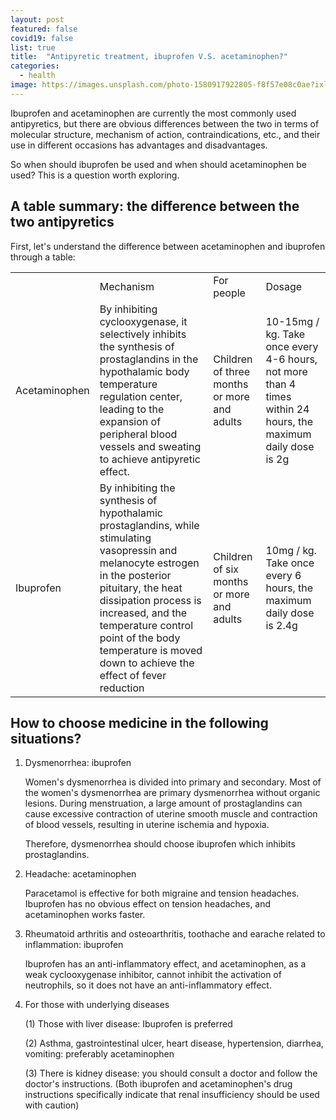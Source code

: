```yaml
---
layout: post
featured: false
covid19: false
list: true
title:  "Antipyretic treatment, ibuprofen V.S. acetaminophen?"
categories: 
  - health
image: https://images.unsplash.com/photo-1580917922805-f8f57e08c0ae?ixlib=rb-1.2.1&ixid=eyJhcHBfaWQiOjEyMDd9&auto=format&fit=crop&w=800&q=60
---
```


Ibuprofen and acetaminophen are currently the most commonly used antipyretics, but there are obvious differences between the two in terms of molecular structure, mechanism of action, contraindications, etc., and their use in different occasions has advantages and disadvantages.

So when should ibuprofen be used and when should acetaminophen be used? This is a question worth exploring.

## A table summary: the difference between the two antipyretics

First, let's understand the difference between acetaminophen and ibuprofen through a table:

<table class="table table-bordered table-striped table-condensed">
	<tr><td></td>
		<td>Mechanism</td>
		<td>For people</td>
		<td>Dosage</td>
	</tr>
    <tr>
        <td>Acetaminophen</td>
		<td>By inhibiting cyclooxygenase, it selectively inhibits the synthesis of prostaglandins in the hypothalamic body temperature regulation center, leading to the expansion of peripheral blood vessels and sweating to achieve antipyretic effect.</td>
		<td>Children of three months or more and adults</td>
		<td>10-15mg / kg. Take once every 4-6 hours, not more than 4 times within 24 hours, the maximum daily dose is 2g</td>
    </tr>
    <tr>
        <td>Ibuprofen</td>
		<td>By inhibiting the synthesis of hypothalamic prostaglandins, while stimulating vasopressin and melanocyte estrogen in the posterior pituitary, the heat dissipation process is increased, and the temperature control point of the body temperature is moved down to achieve the effect of fever reduction</td>
		<td>Children of six months or more and adults</td>
		<td>10mg / kg. Take once every 6 hours, the maximum daily dose is 2.4g</td>
    </tr>
</table>
  

## How to choose medicine in the following situations?

1. Dysmenorrhea: ibuprofen

	Women's dysmenorrhea is divided into primary and secondary. Most of the women's dysmenorrhea are primary dysmenorrhea without organic lesions. During menstruation, a large amount of prostaglandins can cause excessive contraction of uterine smooth muscle and contraction of blood vessels, resulting in uterine ischemia and hypoxia.

	Therefore, dysmenorrhea should choose ibuprofen which inhibits prostaglandins.

2. Headache: acetaminophen

	Paracetamol is effective for both migraine and tension headaches. Ibuprofen has no obvious effect on tension headaches, and acetaminophen works faster.

3. Rheumatoid arthritis and osteoarthritis, toothache and earache related to inflammation: ibuprofen

	Ibuprofen has an anti-inflammatory effect, and acetaminophen, as a weak cyclooxygenase inhibitor, cannot inhibit the activation of neutrophils, so it does not have an anti-inflammatory effect.

4. For those with underlying diseases

	(1) Those with liver disease: Ibuprofen is preferred

	(2) Asthma, gastrointestinal ulcer, heart disease, hypertension, diarrhea, vomiting: preferably acetaminophen

	(3) There is kidney disease: you should consult a doctor and follow the doctor's instructions. (Both ibuprofen and acetaminophen's drug instructions specifically indicate that renal insufficiency should be used with caution)

